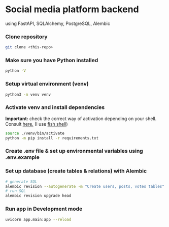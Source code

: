 # Social media platform backend

using FastAPI, SQLAlchemy, PostgreSQL, Alembic

### Clone repository

```sh
git clone <this-repo>
```

### Make sure you have Python installed

```sh
python -V
```

### Setup virtual environment (venv)

```sh
python3 -m venv venv
```

### Activate venv and install dependencies

**Important:** check the correct way of activation depending on your shell. Consult [here.](https://docs.python.org/3/tutorial/venv.html#creating-virtual-environments) (I use [fish shell](https://fishshell.com/))

```sh
source ./venv/bin/activate
python -m pip install -r requirements.txt
```

### Create .env file & set up environmental variables using .env.example

### Set up database (create tables & relations) with Alembic

```sh
# generate SQL
alembic revision --autogenerate -m "Create users, posts, votes tables"
# run SQL
alembic revision upgrade head
```

### Run app in Development mode

```sh
uvicorn app.main:app --reload
```
